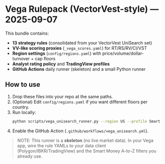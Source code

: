 # Vega Rulepack (VectorVest-style) — 2025-09-07

This bundle contains:
- **13 strategy rules** (consolidated from your VectorVest UniSearch set)
- **VV-like scoring proxies** (`_vega_scores.yaml`) for RT/RS/RV/CI/VST
- **Region settings** (`config/regions.yaml`) with price/volume/dollar-turnover + cap floors
- **Analyst rating policy** and **TradingView profiles**
- **GitHub Actions** daily runner (skeleton) and a small Python runner

## How to use
1. Drop these files into your repo at the same paths.
2. (Optional) Edit `config/regions.yaml` if you want different floors per country.
3. Run locally:
   ```bash
   python scripts/vega_unisearch_runner.py --region US --profile SmartMoney_NA_Level2
   ```
4. Enable the GitHub Action (`.github/workflows/vega_unisearch.yml`).

> NOTE: This runner is a **skeleton** (no live market data). In your Vega app, wire the rule YAMLs
> to your data client (Polygon/IBKR/TradingView) and the Smart Money A-to-Z filters you already use.


